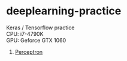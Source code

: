 # deeplearning-practice
Keras / Tensorflow practice</br>
CPU: i7-4790K</br>
GPU: Geforce GTX 1060</br>

1. [Perceptron](https://github.com/paperrune/deeplearning-practice/tree/master/Perceptron)
